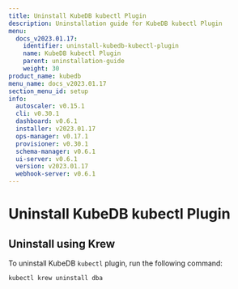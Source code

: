 ```yaml
---
title: Uninstall KubeDB kubectl Plugin
description: Uninstallation guide for KubeDB kubectl Plugin
menu:
  docs_v2023.01.17:
    identifier: uninstall-kubedb-kubectl-plugin
    name: KubeDB kubectl Plugin
    parent: uninstallation-guide
    weight: 30
product_name: kubedb
menu_name: docs_v2023.01.17
section_menu_id: setup
info:
  autoscaler: v0.15.1
  cli: v0.30.1
  dashboard: v0.6.1
  installer: v2023.01.17
  ops-manager: v0.17.1
  provisioner: v0.30.1
  schema-manager: v0.6.1
  ui-server: v0.6.1
  version: v2023.01.17
  webhook-server: v0.6.1
---
```


# Uninstall KubeDB kubectl Plugin

## Uninstall using Krew

To uninstall KubeDB `kubectl` plugin, run the following command:

```bash
kubectl krew uninstall dba
```

